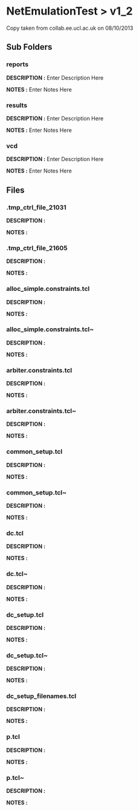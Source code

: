# NetEmulationTest > v1_2 #

Copy taken from collab.ee.ucl.ac.uk on 08/10/2013

## Sub Folders ##

### reports ###

**DESCRIPTION :** Enter Description Here
    
**NOTES :** Enter Notes Here

### results ###

**DESCRIPTION :** Enter Description Here
    
**NOTES :** Enter Notes Here

### vcd ###

**DESCRIPTION :** Enter Description Here
    
**NOTES :** Enter Notes Here

## Files ##

### .tmp_ctrl_file_21031 ###

**DESCRIPTION :**
    
**NOTES :**

### .tmp_ctrl_file_21605 ###
 
**DESCRIPTION :**
    
**NOTES :**
   
### alloc_simple.constraints.tcl ###
 
**DESCRIPTION :**
    
**NOTES :**

### alloc_simple.constraints.tcl~ ###

**DESCRIPTION :**
    
**NOTES :**

### arbiter.constraints.tcl ###
 
**DESCRIPTION :**
    
**NOTES :**

### arbiter.constraints.tcl~ ###
 
**DESCRIPTION :**
    
**NOTES :**

### common_setup.tcl ###

**DESCRIPTION :**
    
**NOTES :**

### common_setup.tcl~ ###

**DESCRIPTION :**
    
**NOTES :**

### dc.tcl ###

**DESCRIPTION :**
    
**NOTES :**

### dc.tcl~ ###

**DESCRIPTION :**
    
**NOTES :**

### dc_setup.tcl ###

**DESCRIPTION :**
    
**NOTES :**

### dc_setup.tcl~ ###

**DESCRIPTION :**
    
**NOTES :**

### dc_setup_filenames.tcl ###

**DESCRIPTION :**
    
**NOTES :**

### p.tcl ###

**DESCRIPTION :**
    
**NOTES :**
  
### p.tcl~ ###

**DESCRIPTION :**
    
**NOTES :**
